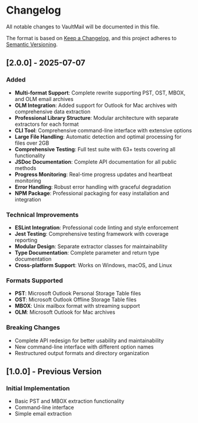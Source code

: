 # Changelog

All notable changes to VaultMail will be documented in this file.

The format is based on [Keep a Changelog](https://keepachangelog.com/en/1.0.0/),
and this project adheres to [Semantic Versioning](https://semver.org/spec/v2.0.0.html).

## [2.0.0] - 2025-07-07

### Added
- **Multi-format Support**: Complete rewrite supporting PST, OST, MBOX, and OLM email archives
- **OLM Integration**: Added support for Outlook for Mac archives with comprehensive data extraction
- **Professional Library Structure**: Modular architecture with separate extractors for each format
- **CLI Tool**: Comprehensive command-line interface with extensive options
- **Large File Handling**: Automatic detection and optimal processing for files over 2GB
- **Comprehensive Testing**: Full test suite with 63+ tests covering all functionality
- **JSDoc Documentation**: Complete API documentation for all public methods
- **Progress Monitoring**: Real-time progress updates and heartbeat monitoring
- **Error Handling**: Robust error handling with graceful degradation
- **NPM Package**: Professional packaging for easy installation and integration

### Technical Improvements
- **ESLint Integration**: Professional code linting and style enforcement
- **Jest Testing**: Comprehensive testing framework with coverage reporting
- **Modular Design**: Separate extractor classes for maintainability
- **Type Documentation**: Complete parameter and return type documentation
- **Cross-platform Support**: Works on Windows, macOS, and Linux

### Formats Supported
- **PST**: Microsoft Outlook Personal Storage Table files
- **OST**: Microsoft Outlook Offline Storage Table files 
- **MBOX**: Unix mailbox format with streaming support
- **OLM**: Microsoft Outlook for Mac archives

### Breaking Changes
- Complete API redesign for better usability and maintainability
- New command-line interface with different option names
- Restructured output formats and directory organization

## [1.0.0] - Previous Version

### Initial Implementation
- Basic PST and MBOX extraction functionality
- Command-line interface
- Simple email extraction
